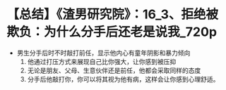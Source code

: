 # 【总结】《渣男研究院》：16_3、拒绝被欺负：为什么分手后还老是说我_720p

-   男生分手后时不时敲打前任，显示他内心有童年阴影和暴力倾向
    1.  他通过打压方式来展现自己比你强大，让你感到被压抑
    2.  无论是朋友、父母、生意伙伴还是前任，他都会采取同样的态度
    3.  分手后他敲打你，你可以将其视为他有病，这样会让你感到心理舒适。